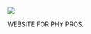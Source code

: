 ![](https://github.com/deltaluca/www.napephys.com/blob/gh-pages/assets/nape.png?raw=true)

WEBSITE FOR PHY PROS.
